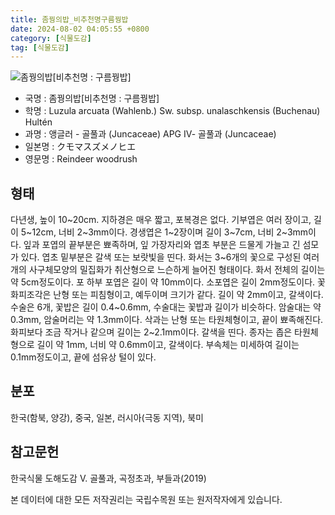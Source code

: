 ```yaml
---
title: 좀꿩의밥_비추천명구름꿩밥
date: 2024-08-02 04:05:55 +0800
category: [식물도감]
tag: [식물도감]
---
```




![좀꿩의밥[비추천명 : 구름꿩밥]](/fileUpload/plants/basic/Juncaceae/Luzula/5883/1_th2.JPG)
- 국명 : 좀꿩의밥[비추천명 : 구름꿩밥]
- 학명 : Luzula arcuata (Wahlenb.) Sw. subsp. unalaschkensis (Buchenau) Hultén
- 과명 : 앵글러 - 골풀과 (Juncaceae) APG Ⅳ- 골풀과 (Juncaceae)
- 일본명 : クモマスズメノヒエ
- 영문명 : Reindeer woodrush


## 형태
다년생, 높이 10~20cm. 지하경은 매우 짧고, 포복경은 없다. 기부엽은 여러 장이고, 길이 5~12cm, 너비 2~3mm이다. 경생엽은 1~2장이며 길이 3~7cm, 너비 2~3mm이다. 잎과 포엽의 끝부분은 뾰족하며, 잎 가장자리와 엽초 부분은 드물게 가늘고 긴 섬모가 있다. 엽초 밑부분은 갈색 또는 보랏빛을 띤다. 화서는 3~6개의 꽃으로 구성된 여러 개의 사구체모양의 밀집화가 취산형으로 느슨하게 늘어진 형태이다. 화서 전체의 길이는 약 5cm정도이다. 포 하부 포엽은 길이 약 10mm이다. 소포엽은 길이 2mm정도이다. 꽃 화피조각은 난형 또는 피침형이고, 예두이며 크기가 같다. 길이 약 2mm이고, 갈색이다. 수술은 6개, 꽃밥은 길이 0.4~0.6mm, 수술대는 꽃밥과 길이가 비슷하다. 암술대는 약 0.3mm, 암술머리는 약 1.3mm이다. 삭과는 난형 또는 타원체형이고, 끝이 뾰족해진다. 화피보다 조금 작거나 같으며 길이는 2~2.1mm이다. 갈색을 띤다. 종자는 좁은 타원체형으로 길이 약 1mm, 너비 약 0.6mm이고, 갈색이다. 부속체는 미세하여 길이는 0.1mm정도이고, 끝에 섬유상 털이 있다.
## 분포
한국(함북, 양강), 중국, 일본, 러시아(극동 지역), 북미
## 참고문헌
한국식물 도해도감 Ⅴ. 골풀과, 곡정초과, 부들과(2019)






본 데이터에 대한 모든 저작권리는 국립수목원 또는 원저작자에게 있습니다.
